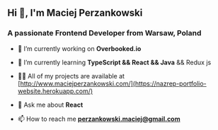 <h2 >Hi 👋, I'm Maciej Perzankowski</h2>
<h3 >A passionate Frontend Developer from Warsaw, Poland</h3>

 - 🔭 I’m currently working on **Overbooked.io**

 - 🌱 I’m currently learning **TypeScript && React && Java** && Redux js

 - 👨‍💻 All of my projects are available at [http://www.maciejperzankowski.com/](https://nazrep-portfolio-website.herokuapp.com/)

 - 💬 Ask me about **React**

 - 📫 How to reach me **perzankowski.maciej@gmail.com**





